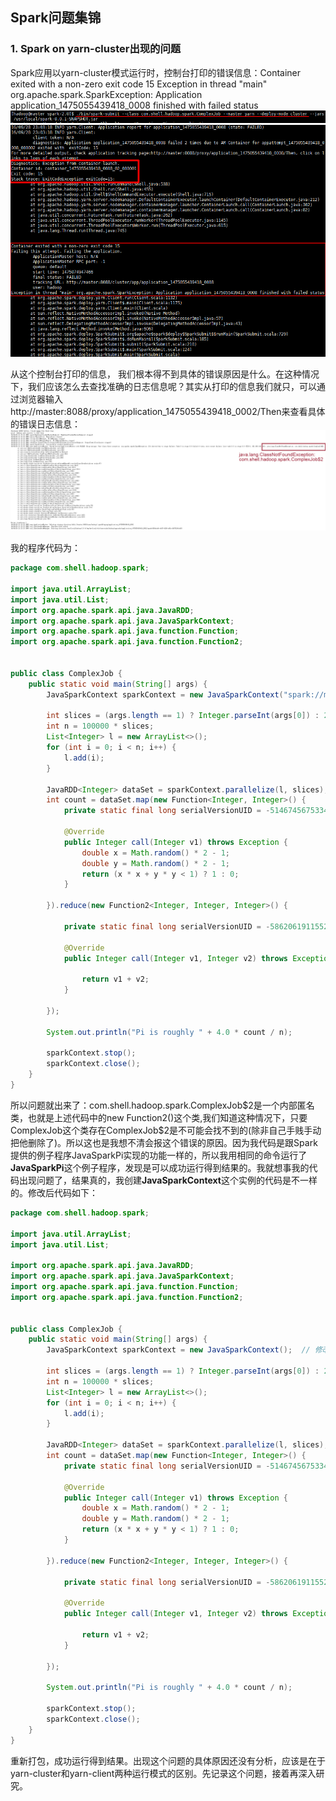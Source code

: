 ## Spark问题集锦

### 1. Spark on yarn-cluster出现的问题

Spark应用以yarn-cluster模式运行时，控制台打印的错误信息：Container exited with a non-zero exit code 15   Exception in thread "main" org.apache.spark.SparkException: Application application_1475055439418_0008 finished with failed status  ![spark_3](images\spark_3.png)![spark_2](images\spark_2.png)

从这个控制台打印的信息， 我们根本得不到具体的错误原因是什么。在这种情况下，我们应该怎么去查找准确的日志信息呢？其实从打印的信息我们就只，可以通过浏览器输入http://master:8088/proxy/application_1475055439418_0002/Then来查看具体的错误日志信息： ![spark_4](images\spark_4.png)

我的程序代码为：

```java
package com.shell.hadoop.spark;

import java.util.ArrayList;
import java.util.List;
import org.apache.spark.api.java.JavaRDD;
import org.apache.spark.api.java.JavaSparkContext;
import org.apache.spark.api.java.function.Function;
import org.apache.spark.api.java.function.Function2;


public class ComplexJob {
	public static void main(String[] args) {
		JavaSparkContext sparkContext = new JavaSparkContext("spark://master:7077", "complexJob");
		
		int slices = (args.length == 1) ? Integer.parseInt(args[0]) : 2;
		int n = 100000 * slices;
		List<Integer> l = new ArrayList<>();
		for (int i = 0; i < n; i++) {
			l.add(i);
		}
		
		JavaRDD<Integer> dataSet = sparkContext.parallelize(l, slices);
		int count = dataSet.map(new Function<Integer, Integer>() {
			private static final long serialVersionUID = -5146745675334154169L;

			@Override
			public Integer call(Integer v1) throws Exception {
				double x = Math.random() * 2 - 1;
				double y = Math.random() * 2 - 1;
				return (x * x + y * y < 1) ? 1 : 0;
			}
			
		}).reduce(new Function2<Integer, Integer, Integer>() {

			private static final long serialVersionUID = -5862061911552056025L;

			@Override
			public Integer call(Integer v1, Integer v2) throws Exception {
				
				return v1 + v2;
			}
			
		});
		
		System.out.println("Pi is roughly " + 4.0 * count / n);
		
		sparkContext.stop();
		sparkContext.close();
	}
}
```

所以问题就出来了：com.shell.hadoop.spark.ComplexJob\$2是一个内部匿名类，也就是上述代码中的new Function2()这个类,我们知道这种情况下，只要ComplexJob这个类存在ComplexJob$2是不可能会找不到的(除非自己手贱手动把他删除了)。所以这也是我想不清会报这个错误的原因。因为我代码是跟Spark提供的例子程序JavaSparkPi实现的功能一样的，所以我用相同的命令运行了**JavaSparkPi**这个例子程序，发现是可以成功运行得到结果的。我就想事我的代码出现问题了，结果真的，我创建**JavaSparkContext**这个实例的代码是不一样的。修改后代码如下：

```java
package com.shell.hadoop.spark;

import java.util.ArrayList;
import java.util.List;

import org.apache.spark.api.java.JavaRDD;
import org.apache.spark.api.java.JavaSparkContext;
import org.apache.spark.api.java.function.Function;
import org.apache.spark.api.java.function.Function2;


public class ComplexJob {
	public static void main(String[] args) {
		JavaSparkContext sparkContext = new JavaSparkContext();  // 修改之后的,不要提供spark的master信息
		
		int slices = (args.length == 1) ? Integer.parseInt(args[0]) : 2;
		int n = 100000 * slices;
		List<Integer> l = new ArrayList<>();
		for (int i = 0; i < n; i++) {
			l.add(i);
		}
		
		JavaRDD<Integer> dataSet = sparkContext.parallelize(l, slices);
		int count = dataSet.map(new Function<Integer, Integer>() {
			private static final long serialVersionUID = -5146745675334154169L;

			@Override
			public Integer call(Integer v1) throws Exception {
				double x = Math.random() * 2 - 1;
				double y = Math.random() * 2 - 1;
				return (x * x + y * y < 1) ? 1 : 0;
			}
			
		}).reduce(new Function2<Integer, Integer, Integer>() {

			private static final long serialVersionUID = -5862061911552056025L;

			@Override
			public Integer call(Integer v1, Integer v2) throws Exception {
				
				return v1 + v2;
			}
			
		});
		
		System.out.println("Pi is roughly " + 4.0 * count / n);
		
		sparkContext.stop();
		sparkContext.close();
	}
}
```

重新打包，成功运行得到结果。出现这个问题的具体原因还没有分析，应该是在于yarn-cluster和yarn-client两种运行模式的区别。先记录这个问题，接着再深入研究。